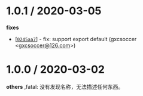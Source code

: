 
1.0.1 / 2020-03-05
==================

**fixes**
  * [[`0245aa7`](http://github.com/gxcsoccer/singleton-tsserver/commit/0245aa757f5f796b7742b9b5affbe87c8ff98991)] - fix: support export default (gxcsoccer <<gxcsoccer@126.com>>)

1.0.0 / 2020-03-02
==================

**others**
,fatal: 没有发现名称，无法描述任何东西。

